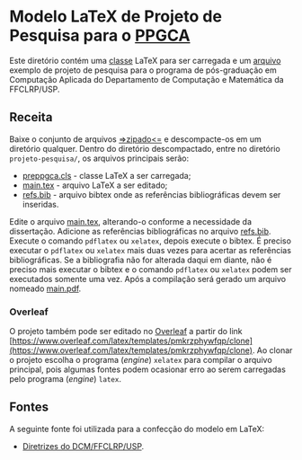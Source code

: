 # Modelo LaTeX de Projeto de Pesquisa para o [PPGCA](http://dcm.ffclrp.usp.br/ppgca/)

Este diretório contém uma [classe](ppgca.cls) LaTeX para ser carregada e um
[arquivo](main.tex) exemplo de projeto de pesquisa para o programa de pós-graduação
em Computação Aplicada do Departamento de Computação e Matemática da FFCLRP/USP.

## Receita

Baixe o conjunto de arquivos
[=>zipado<=](https://github.com/ajholanda/modelos-ppgca/archive/master.zip)
e descompacte-os em um diretório qualquer. Dentro do diretório
descompactado, entre no diretório `projeto-pesquisa/`, os arquivos
principais serão:

- [preppgca.cls](preppgca.cls) - classe LaTeX a ser carregada;
- [main.tex](main.tex) - arquivo LaTeX a ser editado;
- [refs.bib](refs.bib) - arquivo bibtex onde as referências bibliográficas devem ser inseridas.

Edite o arquivo [main.tex](main.tex), alterando-o conforme a
necessidade da dissertação. Adicione as referências bibliográficas no
arquivo [refs.bib](refs.bib). Execute o comando `pdflatex` ou
`xelatex`, depois execute o bibtex.  É preciso executar o `pdflatex`
ou `xelatex` mais duas vezes para acertar as referências
bibliográficas. Se a bibliografia não for alterada daqui em diante,
não é preciso mais executar o bibtex e o comando `pdflatex` ou
`xelatex` podem ser executados somente uma vez. Após a compilação será
gerado um arquivo nomeado [main.pdf](main.pdf).

### Overleaf

O projeto também pode ser editado no
 [Overleaf](https://www.overleaf.com/latex/templates/pmkrzphywfqp/clone)
 a partir do link
 [https://www.overleaf.com/latex/templates/pmkrzphywfqp/clone](https://www.overleaf.com/latex/templates/pmkrzphywfqp/clone). Ao
 clonar o projeto escolha o programa (_engine_) `xelatex` para
 compilar o arquivo principal, pois algumas fontes podem ocasionar
 erro ao serem carregadas pelo programa (_engine_) `latex`.


## Fontes

A seguinte fonte foi utilizada para a confecção do modelo em LaTeX:

- [Diretrizes do DCM/FFCLRP/USP](http://dcm.ffclrp.usp.br/ppgca/documentos/Diretrizes_Projeto_Pesquisa.pdf).
